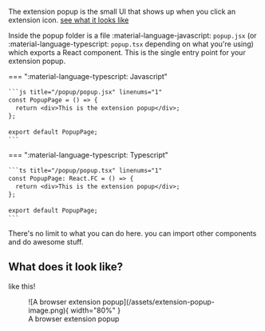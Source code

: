 The extension popup is the small UI that shows up when you click an extension icon. [see what it looks like](#popup_image)

Inside the popup folder is a file :material-language-javascript: `popup.jsx` (or :material-language-typescript: `popup.tsx` depending on what you're using) which exports a React component. This is the single entry point for your extension popup.

=== ":material-language-typescript: Javascript"

    ```js title="/popup/popup.jsx" linenums="1"
    const PopupPage = () => {
      return <div>This is the extension popup</div>;
    };

    export default PopupPage;
    ```

=== ":material-language-typescript: Typescript"

    ```ts title="/popup/popup.tsx" linenums="1"
    const PopupPage: React.FC = () => {
      return <div>This is the extension popup</div>;
    };

    export default PopupPage;
    ```

There's no limit to what you can do here. you can import other components and do awesome stuff.

## What does it look like?

like this!

<figure markdown="span" id="popup_image">
  ![A browser extension popup](/assets/extension-popup-image.png){ width="80%" }
  <figcaption>A browser extension popup</figcaption>
</figure>
